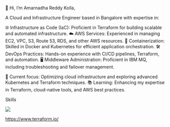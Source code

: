 👋 Hi, I’m Amarnadha Reddy Kolla, 

A Cloud and Infrastructure Engineer based in Bangalore with expertise in:

🌐 Infrastructure as Code (IaC): Proficient in Terraform for building scalable and automated infrastructure.
☁️ AWS Services: Experienced in managing EC2, VPC, S3, Route 53, RDS, and other AWS resources.
🐳 Containerization: Skilled in Docker and Kubernetes for efficient application orchestration.
🛠️ DevOps Practices: Hands-on experience with CI/CD pipelines, Terraform, and automation.
🖥️ Middleware Administration: Proficient in IBM MQ, including troubleshooting and failover management.

🔭 Current focus: Optimizing cloud infrastructure and exploring advanced Kubernetes and Terraform techniques.
📚 Learning: Enhancing my expertise in Terraform, cloud-native tools, and AWS best practices.

Skills

[<img src="https://github.com/GIT">](https://git-scm.com/)

https://www.terraform.io/
